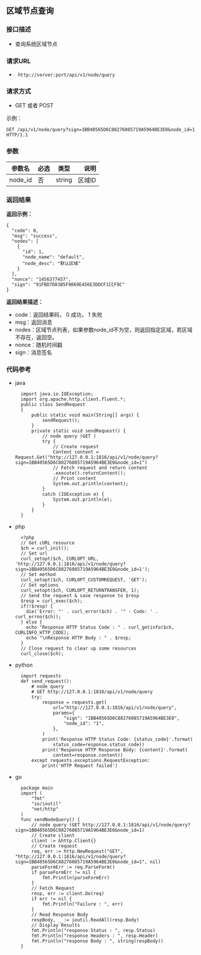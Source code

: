 ## 区域节点查询


### 接口描述

- 查询系统区域节点

### 请求URL

- ` http://server:port/api/v1/node/query `
      
### 请求方式

- GET 或者 POST  

示例：

    GET /api/v1/node/query?sign=1BB40565D6C88276085719A5964BE3E0&node_id=1 HTTP/1.1

### 参数

| 参数名 | 必选 | 类型 | 说明 |
|---|:---|:---:|---:|
| node_id | 否 | string |区域ID |

### 返回结果

**返回示例：**

    {
      "code": 0,
      "msg": "success",
      "nodes": [
        {
          "id": 1,
          "node_name": "default",
          "node_desc": "默认区域"
        }
      ],
      "nonce": "1456377457",
      "sign": "91FBD7D83B5F9069E456E3DDCF1CCF9C"
    }

**返回结果描述：**

- code：返回结果码， 0 成功， 1 失败
- msg：返回消息
- nodes：区域节点列表，如果参数node_id不为空，则返回指定区域，若区域不存在，返回空。
- nonce：随机时间戳
- sign：消息签名


### 代码参考

- java

        import java.io.IOException;
        import org.apache.http.client.fluent.*;
        public class SendRequest
        {
            public static void main(String[] args) {
                sendRequest();
            }
            private static void sendRequest() {
                // node query (GET )
                try {
                    // Create request
                    Content content = Request.Get("http://127.0.0.1:1816/api/v1/node/query?sign=1BB40565D6C88276085719A5964BE3E0&node_id=1")
                    // Fetch request and return content
                    .execute().returnContent();
                    // Print content
                    System.out.println(content);
                }
                catch (IOException e) {
                    System.out.println(e); 
                }
            }
        }

- php

        <?php
        // Get cURL resource
        $ch = curl_init();
        // Set url
        curl_setopt($ch, CURLOPT_URL, 'http://127.0.0.1:1816/api/v1/node/query?sign=1BB40565D6C88276085719A5964BE3E0&node_id=1');
        // Set method
        curl_setopt($ch, CURLOPT_CUSTOMREQUEST, 'GET');
        // Set options
        curl_setopt($ch, CURLOPT_RETURNTRANSFER, 1);
        // Send the request & save response to $resp
        $resp = curl_exec($ch);
        if(!$resp) {
          die('Error: "' . curl_error($ch) . '" - Code: ' . curl_errno($ch));
        } else {
          echo "Response HTTP Status Code : " . curl_getinfo($ch, CURLINFO_HTTP_CODE);
          echo "\nResponse HTTP Body : " . $resp;
        }
        // Close request to clear up some resources
        curl_close($ch);


- python

        import requests
        def send_request():
            # node query
            # GET http://127.0.0.1:1816/api/v1/node/query
            try:
                response = requests.get(
                    url="http://127.0.0.1:1816/api/v1/node/query",
                    params={
                        "sign": "1BB40565D6C88276085719A5964BE3E0",
                        "node_id": "1",
                    },
                )
                print('Response HTTP Status Code: {status_code}'.format(
                    status_code=response.status_code))
                print('Response HTTP Response Body: {content}'.format(
                    content=response.content))
            except requests.exceptions.RequestException:
                print('HTTP Request failed')

- go

        package main
        import (
            "fmt"
            "io/ioutil"
            "net/http"
        )
        func sendNodeQuery() {
            // node query (GET http://127.0.0.1:1816/api/v1/node/query?sign=1BB40565D6C88276085719A5964BE3E0&node_id=1)
            // Create client
            client := &http.Client{}
            // Create request
            req, err := http.NewRequest("GET", "http://127.0.0.1:1816/api/v1/node/query?sign=1BB40565D6C88276085719A5964BE3E0&node_id=1", nil)
            parseFormErr := req.ParseForm()
            if parseFormErr != nil {
                fmt.Println(parseFormErr)
            }
            // Fetch Request
            resp, err := client.Do(req)
            if err != nil {
                fmt.Println("Failure : ", err)
            }
            // Read Response Body
            respBody, _ := ioutil.ReadAll(resp.Body)
            // Display Results
            fmt.Println("response Status : ", resp.Status)
            fmt.Println("response Headers : ", resp.Header)
            fmt.Println("response Body : ", string(respBody))
        }


